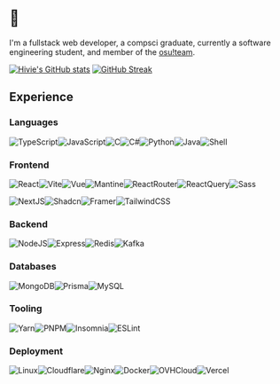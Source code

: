 # 👋

I'm a fullstack web developer, a compsci graduate, currently a software engineering student, and member of the [osu!team](https://osu.ppy.sh/wiki/en/People/osu%21_team).

[![Hivie's GitHub stats](https://github-readme-stats.vercel.app/api?username=Hiviexd&theme=github_dark)](https://github.com/anuraghazra/github-readme-stats)
[![GitHub Streak](https://streak-stats.demolab.com?user=Hiviexd&theme=github-dark-blue&mode=weekly)](https://git.io/streak-stats)
<!-- <img width="38%" src="https://github-readme-stats.vercel.app/api/top-langs/?username=Hiviexd&layout=compact&theme=github_dark" /> ![](https://github-profile-summary-cards.vercel.app/api/cards/profile-details?username=Hiviexd&theme=github_dark) -->

## Experience

### Languages

![TypeScript](https://img.shields.io/badge/typescript-%23007ACC.svg?style=for-the-badge&logo=typescript&logoColor=white)![JavaScript](https://img.shields.io/badge/javascript-%23323330.svg?style=for-the-badge&logo=javascript&logoColor=%23F7DF1E)![C](https://img.shields.io/badge/C-00599C?style=for-the-badge&logo=c&logoColor=white)![C#](https://img.shields.io/badge/c%23-%23239120.svg?style=for-the-badge&logo=c-sharp&logoColor=white)![Python](https://img.shields.io/badge/python-3670A0?style=for-the-badge&logo=python&logoColor=ffdd54)![Java](https://img.shields.io/badge/java-%23ED8B00.svg?style=for-the-badge&logo=java&logoColor=white)![Shell](https://img.shields.io/badge/shell_script-%23121011.svg?style=for-the-badge&logo=gnu-bash&logoColor=white)

### Frontend

![React](https://img.shields.io/badge/react-%2320232a.svg?style=for-the-badge&logo=react&logoColor=%2361DAFB)![Vite](https://img.shields.io/badge/Vite-B73BFE?style=for-the-badge&logo=vite&logoColor=FFD62E)![Vue](https://img.shields.io/badge/Vue%20js-35495E?style=for-the-badge&logo=vuedotjs&logoColor=4FC08D)![Mantine](https://img.shields.io/badge/Mantine-339AF0?style=for-the-badge&logo=mantine&logoColor=white)![ReactRouter](https://img.shields.io/badge/React_Router-CA4245?style=for-the-badge&logo=react-router&logoColor=white)![ReactQuery](https://img.shields.io/badge/React_Query-FF4154?style=for-the-badge&logo=React-Query&logoColor=white)![Sass](https://img.shields.io/badge/Sass-CC6699?style=for-the-badge&logo=sass&logoColor=white)

![NextJS](https://img.shields.io/badge/next%20js-000000?style=for-the-badge&logo=nextdotjs&logoColor=white)![Shadcn](https://img.shields.io/badge/shadcn%2Fui-000000?style=for-the-badge&logo=shadcnui&logoColor=white)![Framer](https://img.shields.io/badge/Framer-black?style=for-the-badge&logo=framer&logoColor=blue)![TailwindCSS](https://img.shields.io/badge/tailwindcss-%2338BDF8.svg?style=for-the-badge&logo=tailwind-css&logoColor=white)

### Backend

![NodeJS](https://img.shields.io/badge/Node%20js-339933?style=for-the-badge&logo=nodedotjs&logoColor=white)![Express](https://img.shields.io/badge/Express.js-000000?style=for-the-badge&logo=express&logoColor=white)![Redis](https://img.shields.io/badge/Redis-DC382D?style=for-the-badge&logo=redis&logoColor=white)![Kafka](https://img.shields.io/badge/Apache%20Kafka-231F20?style=for-the-badge&logo=apachekafka&logoColor=white)

### Databases

![MongoDB](https://img.shields.io/badge/MongoDB-47A248?style=for-the-badge&logo=mongodb&logoColor=white)![Prisma](https://img.shields.io/badge/Prisma-3982CE?style=for-the-badge&logo=prisma&logoColor=white)![MySQL](https://img.shields.io/badge/MySQL-4479A1?style=for-the-badge&logo=mysql&logoColor=white)

### Tooling

![Yarn](https://img.shields.io/badge/Yarn-2C8EBB?style=for-the-badge&logo=yarn&logoColor=white)![PNPM](https://img.shields.io/badge/pnpm-yellow?style=for-the-badge&logo=pnpm&logoColor=white)![Insomnia](https://img.shields.io/badge/Insomnia-5849be?style=for-the-badge&logo=Insomnia&logoColor=white)![ESLint](https://img.shields.io/badge/eslint-3A33D1?style=for-the-badge&logo=eslint&logoColor=white)

### Deployment

![Linux](https://img.shields.io/badge/Linux-FCC624?style=for-the-badge&logo=linux&logoColor=black)![Cloudflare](https://img.shields.io/badge/Cloudflare-F38020?style=for-the-badge&logo=Cloudflare&logoColor=white)![Nginx](https://img.shields.io/badge/Nginx-009639?style=for-the-badge&logo=nginx&logoColor=white)![Docker](https://img.shields.io/badge/Docker-2496ED?style=for-the-badge&logo=docker&logoColor=white)![OVHCloud](https://img.shields.io/badge/OVH%20Cloud-123F6D?style=for-the-badge&logo=ovh&logoColor=white)![Vercel](https://img.shields.io/badge/vercel-%23000000.svg?style=for-the-badge&logo=vercel&logoColor=white)

<!-- https://github.com/alexandresanlim/Badges4-README.md-Profile -->

